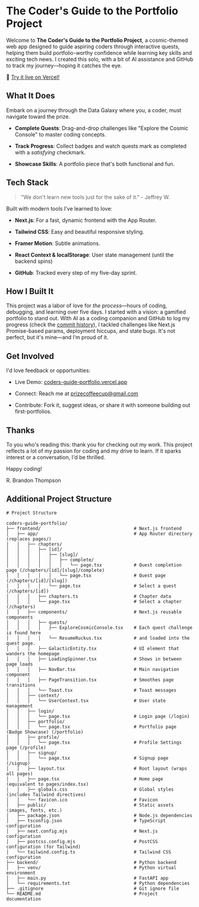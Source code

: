 # The Coder's Guide to the Portfolio Project

Welcome to **The Coder's Guide to the Portfolio Project**, a cosmic-themed web app designed to guide aspiring coders through interactive quests, helping them build portfolio-worthy confidence while learning key skills and exciting tech news. I created this solo, with a bit of AI assistance and GitHub to track my journey—hoping it catches the eye.

🚀 [Try it live on Vercel!](https://coders-guide-portfolio.vercel.app/signup)

## What It Does

Embark on a journey through the Data Galaxy where you, a coder, must navigate toward the prize.

- **Complete Quests**: Drag-and-drop challenges like "Explore the Cosmic Console" to master coding concepts.

- **Track Progress**: Collect badges and watch quests mark as completed with a *satisfying* checkmark. 

- **Showcase Skills**: A portfolio piece that's both functional and fun.



## Tech Stack

> "We don't learn new tools just for the sake of it." - Jeffrey W.

Built with modern tools I've learned to love:

- **Next.js**: For a fast, dynamic frontend with the App Router.

- **Tailwind CSS**: Easy and beautiful responsive styling.

- **Framer Motion**: Subtle animations.

- **React Context & localStorage**: User state management (until the backend spins)

- **GitHub**: Tracked every step of my five-day sprint.



## How I Built It

This project was a labor of love for *the process*—hours of coding, debugging, and learning over five days. I started with a vision: a gamified portfolio to stand out. With AI as a coding companion and GitHub to log my progress (check the [commit history](https://github.com/rb-thompson/coders-guide-portfolio/commits/main/)), I tackled challenges like Next.js Promise-based params, deployment hiccups, and state bugs. It's not perfect, but it's mine—and I’m proud of it.



## Get Involved

I'd love feedback or opportunities:

- Live Demo: [coders-guide-portfolio.vercel.app](coders-guide-portfolio.vercel.app)

- Connect: Reach me at [prizecoffeecup@gmail.com](prizecoffeecup@gmail.com)

- Contribute: Fork it, suggest ideas, or share it with someone building out first-portfolios.



## Thanks

To you who's reading this: thank you for checking out my work. This project reflects a lot of my passion for coding and my drive to learn. If it sparks interest or a conversation, I'd be thrilled.


Happy coding!

R. Brandon Thompson 

## Additional Project Structure

```
# Project Structure

coders-guide-portfolio/
├── frontend/                                   # Next.js frontend
│   ├── app/                                    # App Router directory (replaces pages/)
│   │   ├── chapters/                         
│   │   │   ├── [id]/                       
│   │   │   │   ├── [slug]/                 
│   │   │   │   │   ├── complete/           
│   │   │   │   │   │   └── page.tsx            # Quest completion page (/chapters/[id]/[slug]/complete)
│   │   │   │   │   └── page.tsx                # Quest page (/chapters/[id]/[slug])
│   │   │   │   └── page.tsx                    # Select a quest (/chapters/[id])
│   │   │   ├── chapters.ts                     # Chapter data
│   │   │   └── page.tsx                        # Select a chapter (/chapters) 
│   │   ├── components/                         # Next.js reusable components
│   │   │   ├── quests/                         
│   │   │   │   ├── ExploreCosmicConsole.tsx    # Each quest challenge is found here
│   │   │   │   └── ResumeRuckus.tsx            # and loaded into the quest page.
│   │   │   ├── GalacticEntity.tsx              # UI element that wanders the homepage
│   │   │   ├── LoadingSpinner.tsx              # Shows in between page loads
│   │   │   ├── NavBar.tsx                      # Main navigation component
│   │   │   ├── PageTransition.tsx              # Smoothes page transitions
│   │   │   └── Toast.tsx                       # Toast messages
│   │   ├── context/                        
│   │   │   └── UserContext.tsx                 # User state management
│   │   ├── login/                          
│   │   │   └── page.tsx                        # Login page (/login)
│   │   ├── portfolio/                        
│   │   │   └── page.tsx                        # Portfolio page (Badge Showcase) (/portfolio)
│   │   ├── profile/                        
│   │   │   └── page.tsx                        # Profile Settings page (/profile)
│   │   ├── signup/                        
│   │   │   └── page.tsx                        # Signup page (/signup)
│   │   ├── layout.tsx                          # Root layout (wraps all pages)
│   │   ├── page.tsx                            # Home page (equivalent to pages/index.tsx)
│   │   ├── globals.css                         # Global styles (includes Tailwind directives)
│   │   └── favicon.ico                         # Favicon
│   ├── public/                                 # Static assets (images, fonts, etc.)
│   ├── package.json                            # Node.js dependencies
│   ├── tsconfig.json                           # TypeScript configuration
│   ├── next.config.mjs                         # Next.js configuration
│   ├── postcss.config.mjs                      # PostCSS configuration (for Tailwind)
│   └── tailwind.config.ts                      # Tailwind CSS configuration
├── backend/                                    # Python backend
│   ├── venv/                                   # Python virtual environment
│   ├── main.py                                 # FastAPI app
│   └── requirements.txt                        # Python dependencies
├── .gitignore                                  # Git ignore file
└── README.md                                   # Project documentation
```